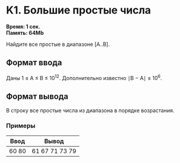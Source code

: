 <h1 class="title">K1. Большие простые числа</h1>
<p><b>Время: 1 сек.<br>Память: 64Mb</b></p>
<p>Найдите все простые в диапазоне [A..B].</p>
<h2>Формат ввода</h2>
<p>Даны 1 ≤ A ≤ B ≤ 10<sup>12</sup>. Дополнительно известно ∣B − A∣ ≤ 10<sup>6</sup>.</p>
<h2>Формат вывода</h2>
<p>В строку все простые числа из диапазона в порядке возрастания.</p>
<h3>Примеры</h3>
<table class="sample-tests">
  <thead>
     <tr>
        <th>Ввод</th>
        <th>Вывод</th>
     </tr>
  </thead>
  <tbody>
     <tr>
        <td>60 80</td>
        <td>61 67 71 73 79 </td>
     </tr>
  </tbody>
</table>
